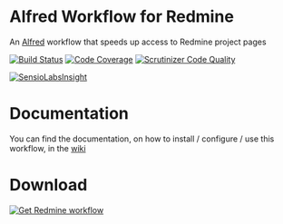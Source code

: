 Alfred Workflow for Redmine
===========================
An [Alfred](http://alfredapp.com) workflow that speeds up access to Redmine project pages

[![Build Status](https://travis-ci.org/GMaissa/redmine-alfredworkflow.svg)](https://travis-ci.org/GMaissa/redmine-alfredworkflow)
[![Code Coverage](https://scrutinizer-ci.com/g/GMaissa/redmine-alfredworkflow/badges/coverage.png?b=master)](https://scrutinizer-ci.com/g/GMaissa/redmine-alfredworkflow/?branch=develop)
[![Scrutinizer Code Quality](https://scrutinizer-ci.com/g/GMaissa/redmine-alfredworkflow/badges/quality-score.png)](https://scrutinizer-ci.com/g/GMaissa/redmine-alfredworkflow/?branch=develop)

[![SensioLabsInsight](https://insight.sensiolabs.com/projects/7de26d83-26e8-475b-9eaa-dcab53df8ec0/small.png)](https://insight.sensiolabs.com/projects/7de26d83-26e8-475b-9eaa-dcab53df8ec0)

# Documentation
You can find the documentation, on how to install / configure / use this workflow, in the [wiki](https://github.com/GMaissa/redmine-alfredworkflow/wiki)

# Download
[![Get Redmine workflow](https://raw.github.com/hzlzh/AlfredWorkflow.com/master/index/css/images/downlaod-btn.png)](https://github.com/GMaissa/redmine-alfredworkflow/raw/master/Redmine.alfredworkflow)

